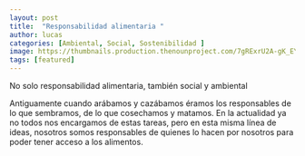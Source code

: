 ```yaml
---
layout: post
title:  "Responsabilidad alimentaria "
author: lucas
categories: [Ambiental, Social, Sostenibilidad ]
image: https://thumbnails.production.thenounproject.com/7gRExrU2A-gK_EY1J6kZEi4aijw=/fit-in/1000x1000/photos.production.thenounproject.com/photos/4C39F0D3-090B-4FA3-B992-727DF9CA4781.jpg
tags: [featured]
---
```


No solo responsabilidad alimentaria, también social y ambiental 

Antiguamente cuando arábamos y cazábamos éramos los responsables de lo que sembramos, de lo que cosechamos y matamos. En la actualidad ya no todos nos encargamos de estas tareas, pero en esta misma línea de ideas, nosotros somos responsables de quienes lo hacen por nosotros para poder tener acceso a los alimentos.
